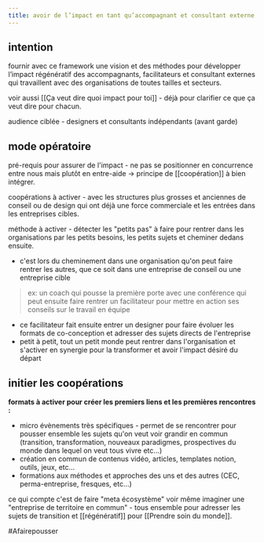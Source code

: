 ```yaml
---
title: avoir de l’impact en tant qu’accompagnant et consultant externe
---
```

## intention

fournir avec ce framework une vision et des méthodes pour développer l’impact régénératif des accompagnants, facilitateurs et consultant externes qui travaillent avec des organisations de toutes tailles et secteurs.

voir aussi [[Ça veut dire quoi impact pour toi]] - déjà pour clarifier ce que ça veut dire pour chacun.

audience ciblée - designers et consultants indépendants (avant garde)

## mode opératoire

pré-requis pour assurer de l'impact - ne pas se positionner en concurrence entre nous mais plutôt en entre-aide → principe de [[coopération]] à bien intégrer.

coopérations à activer - avec les structures plus grosses et anciennes de conseil ou de design qui ont déjà une force commerciale et les entrées dans les entreprises cibles.

méthode à activer - détecter les "petits pas" à faire pour rentrer dans les organisations par les petits besoins, les petits sujets et cheminer dedans ensuite.

- c'est lors du cheminement dans une organisation qu'on peut faire rentrer les autres, que ce soit dans une entreprise de conseil ou une entreprise cible

> ex: un coach qui pousse la première porte avec une conférence qui peut ensuite faire rentrer un facilitateur pour mettre en action ses conseils sur le travail en équipe

- ce facilitateur fait ensuite entrer un designer pour faire évoluer les formats de co-conception et adresser des sujets directs de l'entreprise
- petit à petit, tout un petit monde peut rentrer dans l'organisation et s'activer en synergie pour la transformer et avoir l'impact désiré du départ

## initier les coopérations

**formats à activer pour créer les premiers liens et les premières rencontres :**

- micro évènements très spécifiques - permet de se rencontrer pour pousser ensemble les sujets qu'on veut voir grandir en commun (transition, transformation, nouveaux paradigmes, prospectives du monde dans lequel on veut tous vivre etc...)
- création en commun de contenus vidéo, articles, templates notion, outils, jeux, etc...
- formations aux méthodes et approches des uns et des autres (CEC, perma-entreprise, fresques, etc...)

ce qui compte c'est de faire "meta écosystème" voir même imaginer une "entreprise de territoire en commun" - tous ensemble pour adresser les sujets de transition et [[régénératif]] pour [[Prendre soin du monde]].

#Afairepousser 